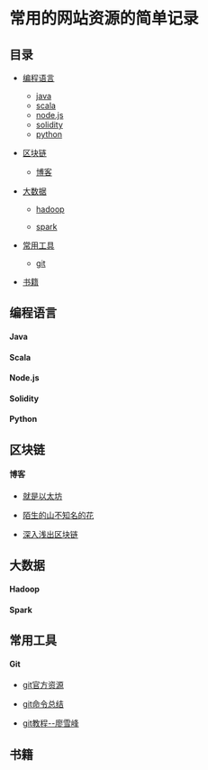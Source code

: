 # 常用的网站资源的简单记录

## 目录

  * [编程语言](#1.1)

    * [java](#1.1.1)
    * [scala](#1.1.2)
    * [node.js](#1.1.3)
    * [solidity](#1.1.4)
    * [python](#1.1.5)

  * [区块链](#1.2)

    * [博客](#1.2.1)

  * [大数据](#1.3)

    * [hadoop](#1.3.1)

    * [spark](#1.3.2)

  * [常用工具](#1.4)

    * [git](#1.4.1)

  * [书籍](#1.5)


<h2 id="1.1">编程语言</h2>

<h4 id="1.1.1">Java</h4>

<h4 id="1.1.2">Scala</h4>

<h4 id="1.1.3">Node.js</h4>

<h4 id="1.1.4">Solidity</h4>

<h4 id="1.1.4">Python</h4>

<h2 id="1.2">区块链</h2>


<h4 id="1.2.1">博客</h4>

  - [就是以太坊](https://www.94eth.com/)

  - [陌生的山不知名的花](https://mshk.top/)

  - [深入浅出区块链](https://learnblockchain.cn/)

<h2 id="1.3">大数据</h2>

<h4 id="1.3.1">Hadoop</h4>

<h4 id="1.3.2">Spark</h4>

<h2 id="1.4">常用工具</h2>

<h4 id="1.4.1">Git</h4>

  - [git官方资源](https://git-scm.com/docs)

  - [git命令总结](https://www.cnblogs.com/mengdd/p/4153773.html)
  - [git教程--廖雪峰](https://www.liaoxuefeng.com/wiki/0013739516305929606dd18361248578c67b8067c8c017b000/)

<h2 id="1.5">书籍</h2>





